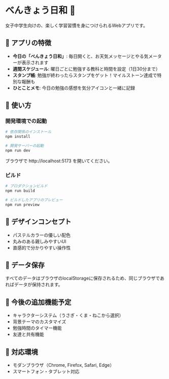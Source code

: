 # べんきょう日和 🌸

女子中学生向けの、楽しく学習習慣を身につけられるWebアプリです。

## 🎯 アプリの特徴

- **今日の「べんきょう日和」**: 毎日開くと、お天気メッセージとやる気メーターが表示されます
- **週間スケジュール**: 曜日ごとに勉強する教科と時間を設定（1日30分まで）
- **スタンプ帳**: 勉強が終わったらスタンプをゲット！マイルストーン達成で特別な報酬も
- **ひとことメモ**: 今日の勉強の感想を気分アイコンと一緒に記録

## 🚀 使い方

### 開発環境での起動

```bash
# 依存関係のインストール
npm install

# 開発サーバーの起動
npm run dev
```

ブラウザで http://localhost:5173 を開いてください。

### ビルド

```bash
# プロダクションビルド
npm run build

# ビルドしたアプリのプレビュー
npm run preview
```

## 🎨 デザインコンセプト

- パステルカラーの優しい配色
- 丸みのある親しみやすいUI
- 直感的で分かりやすい操作性

## 💾 データ保存

すべてのデータはブラウザのlocalStorageに保存されるため、同じブラウザであればデータが保持されます。

## 🌟 今後の追加機能予定

- キャラクターシステム（うさぎ・くま・ねこから選択）
- 背景テーマのカスタマイズ
- 勉強時間のタイマー機能
- 友達と共有機能

## 📱 対応環境

- モダンブラウザ（Chrome, Firefox, Safari, Edge）
- スマートフォン・タブレット対応